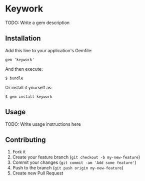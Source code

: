 # Keywork

TODO: Write a gem description

## Installation

Add this line to your application's Gemfile:

    gem 'keywork'

And then execute:

    $ bundle

Or install it yourself as:

    $ gem install keywork

## Usage

TODO: Write usage instructions here

## Contributing

1. Fork it
2. Create your feature branch (`git checkout -b my-new-feature`)
3. Commit your changes (`git commit -am 'Add some feature'`)
4. Push to the branch (`git push origin my-new-feature`)
5. Create new Pull Request
